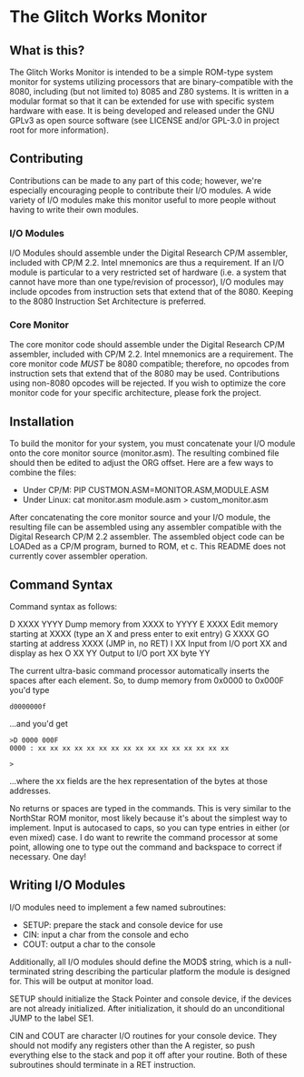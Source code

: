 The Glitch Works Monitor
========================

What is this?
-------------

The Glitch Works Monitor is intended to be a simple ROM-type system monitor for systems utilizing processors that are binary-compatible with the 8080, including (but not limited to) 8085 and Z80 systems. It is written in a modular format so that it can be extended for use with specific system hardware with ease. It is being developed and released under the GNU GPLv3 as open source software (see LICENSE and/or GPL-3.0 in project root for more information).

Contributing
------------

Contributions can be made to any part of this code; however, we're especially encouraging people to contribute their I/O modules. A wide variety of I/O modules make this monitor useful to more people without having to write their own modules.

### I/O Modules

I/O Modules should assemble under the Digital Research CP/M assembler, included with CP/M 2.2. Intel mnemonics are thus a requirement. If an I/O module is particular to a very restricted set of hardware (i.e. a system that cannot have more than one type/revision of processor), I/O modules may include opcodes from instruction sets that extend that of the 8080. Keeping to the 8080 Instruction Set Architecture is preferred.

### Core Monitor

The core monitor code should assemble under the Digital Research CP/M assembler, included with CP/M 2.2. Intel mnemonics are a requirement. The core monitor code *MUST* be 8080 compatible; therefore, no opcodes from instruction sets that extend that of the 8080 may be used. Contributions using non-8080 opcodes will be rejected. If you wish to optimize the core monitor code for your specific architecture, please fork the project.

Installation
------------

To build the monitor for your system, you must concatenate your I/O module onto the core monitor source (monitor.asm). The resulting combined file should then be edited to adjust the ORG offset. Here are a few ways to combine the files:

* Under CP/M: PIP CUSTMON.ASM=MONITOR.ASM,MODULE.ASM
* Under Linux: cat monitor.asm module.asm > custom_monitor.asm

After concatenating the core monitor source and your I/O module, the resulting file can be assembled using any assembler compatible with the Digital Research CP/M 2.2 assembler. The assembled object code can be LOADed as a CP/M program, burned to ROM, et c. This README does not currently cover assembler operation.

Command Syntax
--------------

Command syntax as follows:

D XXXX YYYY	Dump memory from XXXX to YYYY
E XXXX		Edit memory starting at XXXX (type an X and press enter to exit entry)
G XXXX		GO starting at address XXXX (JMP in, no RET)
I XX		Input from I/O port XX and display as hex
O XX YY		Output to I/O port XX byte YY

The current ultra-basic command processor automatically inserts the spaces after each element.
So, to dump memory from 0x0000 to 0x000F you'd type

	d0000000f

...and you'd get

	>D 0000 000F
	0000 : xx xx xx xx xx xx xx xx xx xx xx xx xx xx xx xx
	
	>

...where the xx fields are the hex representation of the bytes at those addresses.

No returns or spaces are typed in the commands. This is very similar to the NorthStar ROM monitor,
most likely because it's about the simplest way to implement. Input is autocased to caps, so you can
type entries in either (or even mixed) case. I do want to rewrite the command processor at some point,
allowing one to type out the command and backspace to correct if necessary. One day!

Writing I/O Modules
-------------------

I/O modules need to implement a few named subroutines:

* SETUP: prepare the stack and console device for use
* CIN: input a char from the console and echo
* COUT: output a char to the console

Additionally, all I/O modules should define the MOD$ string, which is a null-terminated string describing the particular platform the module is designed for. This will be output at monitor load.

SETUP should initialize the Stack Pointer and console device, if the devices are not already initialized. After initialization, it should do an unconditional JUMP to the label SE1.

CIN and COUT are character I/O routines for your console device. They should not modify any registers other than the A register, so push everything else to the stack and pop it off after your routine. Both of these subroutines should terminate in a RET instruction.
